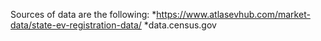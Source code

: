 Sources of data are the following:
*https://www.atlasevhub.com/market-data/state-ev-registration-data/
*data.census.gov
